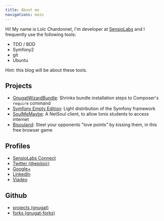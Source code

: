 ```yaml
---
title: About me
navigations: main
---
```


Hi! My name is Loïc Chardonnet, I'm developer at
[SensioLabs](http://sensiolabs.com/) and I frequently use the following tools:

* TDD / BDD
* Symfony2
* git
* Ubuntu

Hint: this blog will be about these tools.

## Projects

* [GnugatWizardBundle](https://github.com/gnugat/GnugatWizardBundle):
  Shrinks bundle installation steps to Composer's `require` command
* [Symfony Empty Edition](https://github.com/gnugat/symfony-empty):
  Light distribution of the Symfony framework
* [SoulMeMaybe](https://github.com/gnugat/SoulMeMaybe):
  A NetSoul client, to allow Ionis students to access internet
* [Bisouland](http://bisouland.piwai.info/):
  Steel your opponents "love points" by kissing them, in this free browser game

## Profiles

* [SensioLabs Connect](https://connect.sensiolabs.com/profile/gnusat)
* [Twitter (@epiloic)](https://twitter.com/epiloic)
* [Google+](https://plus.google.com/u/1/+Lo%C3%AFcChardonnet/posts)
* [LinkedIn](http://www.linkedin.com/pub/lo%C3%AFc-chardonnet/1a/a92/124)
* [Viadeo](http://www.viadeo.com/profile/00214p4mlcspdnz2)

## Github

* [projects (gnugat)](https://github.com/gnugat)
* [forks (gnugat-forks)](https://github.com/organizations/gnugat-forks)
